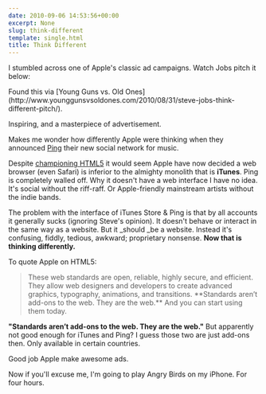 ```yaml
---
date: 2010-09-06 14:53:56+00:00
excerpt: None
slug: think-different
template: single.html
title: Think Different
---
```


I stumbled across one of Apple's classic ad campaigns. Watch Jobs pitch it below:



<p class="small">Found this via [Young Guns vs. Old Ones](http://www.younggunsvsoldones.com/2010/08/31/steve-jobs-think-different-pitch/).</p>

Inspiring, and a masterpiece of advertisement.

Makes me wonder how differently Apple were thinking when they announced [Ping](http://www.apple.com/itunes/ping/) their new social network for music.

Despite [championing HTML5](http://www.apple.com/html5/) it would seem Apple have now decided a web browser (even Safari) is inferior to the almighty monolith that is **iTunes**. Ping is completely walled off. Why it doesn't have a web interface I have no idea. It's social without the riff-raff. Or Apple-friendly mainstream artists without the indie bands.

The problem with the interface of iTunes Store & Ping is that by all accounts it generally sucks (ignoring Steve's opinion). It doesn't behave or interact in the same way as a website. But it _should _be a website. Instead it's confusing, fiddly, tedious, awkward; proprietary nonsense. **Now that is thinking differently.**

To quote Apple on HTML5:


<blockquote><p>These web standards are open, reliable, highly secure, and efficient. They allow web designers and developers to create advanced graphics, typography, animations, and transitions. **Standards aren’t add-ons to the web. They are the web.** And you can start using them today.</p></blockquote>


**"Standards aren’t add-ons to the web. They are the web."** But apparently not good enough for iTunes and Ping? I guess those two are just add-ons then. Only available in certain countries.

Good job Apple make awesome ads.

Now if you'll excuse me, I'm going to play Angry Birds on my iPhone. For four hours.
